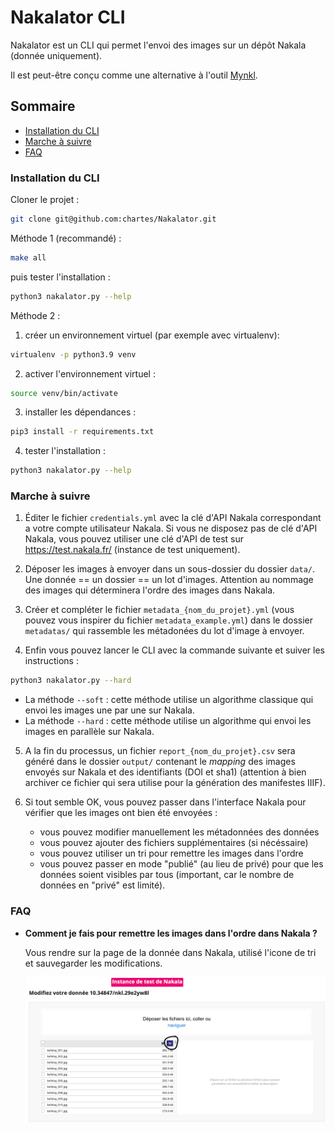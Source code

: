 # Nakalator CLI


Nakalator est un CLI qui permet l'envoi des images sur un dépôt Nakala (donnée uniquement).

Il est peut-être conçu comme une alternative à l'outil [Mynkl](https://mynkl.huma-num.fr/).


## Sommaire

- [Installation du CLI](#installation-du-cli)
- [Marche à suivre](#marche-à-suivre)
- [FAQ](#faq)

### Installation du CLI

Cloner le projet :

```bash
git clone git@github.com:chartes/Nakalator.git
```

Méthode 1 (recommandé) :

```bash
make all 
```
puis tester l'installation :

```bash
python3 nakalator.py --help
```

Méthode 2 :

1. créer un environnement virtuel (par exemple avec virtualenv):
```bash
virtualenv -p python3.9 venv
```

2. activer l'environnement virtuel :
```bash
source venv/bin/activate
```

3. installer les dépendances :
```bash
pip3 install -r requirements.txt
```

4. tester l'installation :
```bash
python3 nakalator.py --help
```

### Marche à suivre

1. Éditer le fichier `credentials.yml` avec
la clé d'API Nakala correspondant a votre compte utilisateur Nakala. Si vous ne disposez pas
de clé d'API Nakala, vous pouvez utiliser une clé d'API de test sur https://test.nakala.fr/  (instance de test uniquement).

2. Déposer les images à envoyer dans un sous-dossier du dossier `data/`. Une donnée == un dossier == un lot d'images. 
Attention au nommage des images qui déterminera l'ordre des images dans Nakala.

3. Créer et compléter le fichier `metadata_{nom_du_projet}.yml` (vous pouvez vous inspirer du fichier `metadata_example.yml`)
dans le dossier `metadatas/` qui rassemble les métadonées du lot d'image à envoyer.

4. Enfin vous pouvez lancer le CLI avec la commande suivante et suiver les instructions :

```bash
python3 nakalator.py --hard
```

- La méthode `--soft` : cette méthode utilise un algorithme classique qui envoi les images une par une sur Nakala.
- La méthode `--hard` : cette méthode utilise un algorithme qui envoi les images en parallèle sur Nakala.

5. A la fin du processus, un fichier `report_{nom_du_projet}.csv` sera généré dans le dossier `output/` contenant le *mapping* des images envoyés sur Nakala et des identifiants (DOI et sha1) (attention à bien archiver ce fichier qui sera utilise pour la génération des manifestes IIIF).

6. Si tout semble OK, vous pouvez passer dans l'interface Nakala pour vérifier que les images ont bien été envoyées : 
    - vous pouvez modifier manuellement les métadonnées des données
    - vous pouvez ajouter des fichiers supplémentaires (si nécéssaire)
    - vous pouvez utiliser un tri pour remettre les images dans l'ordre
    - vous pouvez passer en mode "publié" (au lieu de privé) pour que les données soient visibles par tous (important, car 
   le nombre de données en "privé" est limité).

### FAQ

- **Comment je fais pour remettre les images dans l'ordre dans Nakala ?**

    Vous rendre sur la page de la donnée dans Nakala, utilisé l'icone de tri et sauvegarder les modifications.
    
    ![capture-nakala](./documentation/capture_nakala_tri.png)